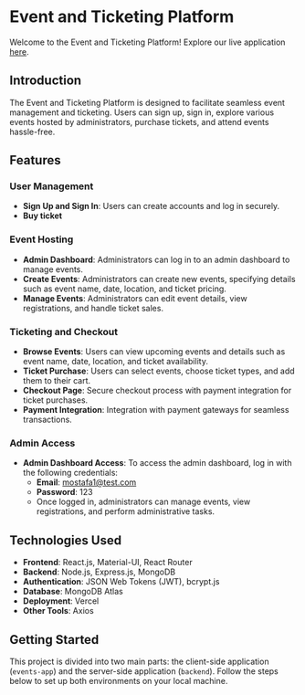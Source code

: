 # Event and Ticketing Platform

Welcome to the Event and Ticketing Platform! Explore our live application [here](https://events-app-fe.vercel.app/homepage).

## Introduction

The Event and Ticketing Platform is designed to facilitate seamless event management and ticketing. Users can sign up, sign in, explore various events hosted by administrators, purchase tickets, and attend events hassle-free.

## Features

### User Management

- **Sign Up and Sign In**: Users can create accounts and log in securely.
- **Buy ticket**
### Event Hosting

- **Admin Dashboard**: Administrators can log in to an admin dashboard to manage events.
- **Create Events**: Administrators can create new events, specifying details such as event name, date, location, and ticket pricing.
- **Manage Events**: Administrators can edit event details, view registrations, and handle ticket sales.

### Ticketing and Checkout

- **Browse Events**: Users can view upcoming events and details such as event name, date, location, and ticket availability.
- **Ticket Purchase**: Users can select events, choose ticket types, and add them to their cart.
- **Checkout Page**: Secure checkout process with payment integration for ticket purchases.
- **Payment Integration**: Integration with payment gateways for seamless transactions.

### Admin Access

- **Admin Dashboard Access**: To access the admin dashboard, log in with the following credentials:
  - **Email**: mostafa1@test.com
  - **Password**: 123
  - Once logged in, administrators can manage events, view registrations, and perform administrative tasks.

## Technologies Used

- **Frontend**: React.js, Material-UI, React Router
- **Backend**: Node.js, Express.js, MongoDB
- **Authentication**: JSON Web Tokens (JWT), bcrypt.js
- **Database**: MongoDB Atlas
- **Deployment**: Vercel 
- **Other Tools**: Axios

## Getting Started

This project is divided into two main parts: the client-side application (`events-app`) and the server-side application (`backend`). Follow the steps below to set up both environments on your local machine.

